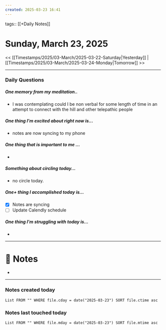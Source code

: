 ```yaml
---
created: 2025-03-23 16:41
---
```

tags:: [[+Daily Notes]]

# Sunday, March 23, 2025

<< [[Timestamps/2025/03-March/2025-03-22-Saturday|Yesterday]] | [[Timestamps/2025/03-March/2025-03-24-Monday|Tomorrow]] >>

---
### Daily Questions
#####  One memory from my meditation..  
- I was contemplating could I be non verbal for some length of time in an attempt to connect with the hill and other telepathic people 

#####  One thing I'm excited about right now is...
- notes are now syncing to my phone
##### One thing that is important to me ...
- 
##### Something about circling today...  
- no circle today. 
##### One+ thing I accomplished today is...
- [x] Notes are syncing
- [ ] Update Calendly schedule

##### One thing I'm struggling with today is...
- 

---
# 📝 Notes
- 

---
### Notes created today
```dataview
List FROM "" WHERE file.cday = date("2025-03-23") SORT file.ctime asc
```

### Notes last touched today
```dataview
List FROM "" WHERE file.mday = date("2025-03-23") SORT file.mtime asc
```